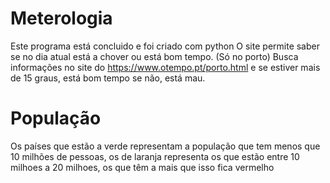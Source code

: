 # Meterologia
Este programa está concluido e foi criado com python
O site permite saber se no dia atual está a chover ou está bom tempo. (Só no porto)
Busca informações no site do https://www.otempo.pt/porto.html e se estiver mais de 15 graus, está bom tempo se não, está mau.

# População
Os países que estão a verde representam a população que tem menos que 10 milhões de pessoas, os de laranja representa os que estão entre 10 milhoes a 20 milhoes, os que têm a mais que isso fica vermelho
